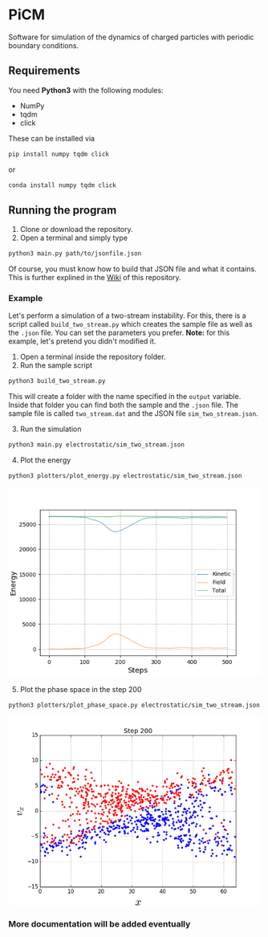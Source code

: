 # PiCM

Software for simulation of the dynamics of charged particles with periodic boundary conditions.

## Requirements

You need **Python3** with the following modules:

- NumPy
- tqdm
- click

These can be installed via

```bash
pip install numpy tqdm click
```

or

```bash
conda install numpy tqdm click
```

## Running the program

1. Clone or download the repository.
2. Open a terminal and simply type

```bash
python3 main.py path/to/jsonfile.json
```

Of course, you must know how to build that JSON file and what it contains. This is further explined in the [Wiki](https://github.com/dfrodriguezp/PiCM/wiki) of this repository.

### Example

Let's perform a simulation of a two-stream instability. For this, there is a script called `build_two_stream.py` which creates the sample file as well as the `.json` file. You can set the parameters you prefer. **Note:** for this example, let's pretend you didn't modified it.

1. Open a terminal inside the repository folder.
2. Run the sample script

```bash
python3 build_two_stream.py
```

This will create a folder with the name specified in the `output` variable. Inside that folder you can find both the sample and the `.json` file. The sample file is called `two_stream.dat` and the JSON file `sim_two_stream.json`.

3. Run the simulation

```bash
python3 main.py electrostatic/sim_two_stream.json
```

4. Plot the energy

```bash
python3 plotters/plot_energy.py electrostatic/sim_two_stream.json
```

![Energy](example_imgs/energy.png)

5. Plot the phase space in the step 200

```bash
python3 plotters/plot_phase_space.py electrostatic/sim_two_stream.json 200
```

![Phase_space](example_imgs/step_200_x_.png)

### More documentation will be added eventually

